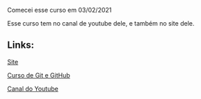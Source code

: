 ﻿Comecei esse curso em 03/02/2021

Esse curso tem no canal de youtube dele, e também no site dele.

## Links:

[Site](https://www.cursoemvideo.com)

[Curso de Git e GitHub](https://www.cursoemvideo.com/course/curso-de-git-e-github/)

[Canal do Youtube](https://www.youtube.com/user/cursosemvideo)
